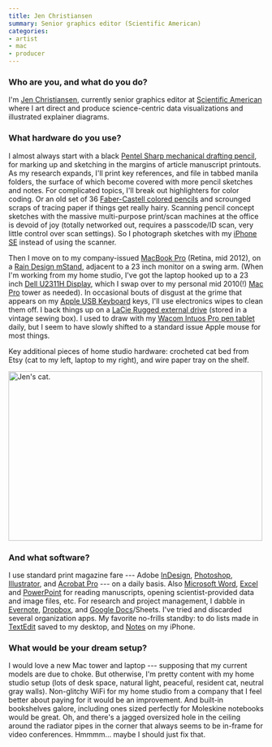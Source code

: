 ```yaml
---
title: Jen Christiansen
summary: Senior graphics editor (Scientific American)
categories:
- artist
- mac
- producer
---
```


### Who are you, and what do you do?

I'm [Jen Christiansen](http://jenchristiansen.com/ "Jen's website."), currently senior graphics editor at [Scientific American](https://www.scientificamerican.com/ "A science and technology publication.") where I art direct and produce science-centric data visualizations and illustrated explainer diagrams.

### What hardware do you use?

I almost always start with a black [Pentel Sharp mechanical drafting pencil][sharp], for marking up and sketching in the margins of article manuscript printouts. As my research expands, I'll print key references, and file in tabbed manila folders, the surface of which become covered with more pencil sketches and notes. For complicated topics, I'll break out highlighters for color coding. Or an old set of 36 [Faber-Castell colored pencils][polychromos] and scrounged scraps of tracing paper if things get really hairy. Scanning pencil concept sketches with the massive multi-purpose print/scan machines at the office is devoid of joy (totally networked out, requires a passcode/ID scan, very little control over scan settings). So I photograph sketches with my [iPhone SE][iphone-se] instead of using the scanner.

Then I move on to my company-issued [MacBook Pro][macbook-pro] (Retina, mid 2012), on a [Rain Design mStand][mstand], adjacent to a 23 inch monitor on a swing arm. (When I'm working from my home studio, I've got the laptop hooked up to a 23 inch [Dell U2311H Display][ultrasharp-u2311h], which I swap over to my personal mid 2010(!) [Mac Pro][mac-pro] tower as needed). In occasional bouts of disgust at the grime that appears on my [Apple USB Keyboard][keyboard] keys, I'll use electronics wipes to clean them off. I back things up on a [LaCie Rugged external drive][rugged] (stored in a vintage sewing box). I used to draw with my [Wacom Intuos Pro pen tablet][intuos-pro] daily, but I seem to have slowly shifted to a standard issue Apple mouse for most things.

Key additional pieces of home studio hardware: crocheted cat bed from Etsy (cat to my left, laptop to my right), and wire paper tray on the shelf. 

<img src="/images/interviews/jen.christiansen/cat.jpg" width="500" height="334" alt="Jen's cat." class="detail">

### And what software?

I use standard print magazine fare --- Adobe [InDesign][], [Photoshop][], [Illustrator][], and [Acrobat Pro][acrobat-pro] --- on a daily basis. Also [Microsoft Word][word], [Excel][] and [PowerPoint][] for reading manuscripts, opening scientist-provided data and image files, etc. For research and project management, I dabble in [Evernote][], [Dropbox][], and [Google Docs][google-docs]/Sheets. I've tried and discarded several organization apps. My favorite no-frills standby: to do lists made in [TextEdit][] saved to my desktop, and [Notes][notes-ios] on my iPhone.

### What would be your dream setup?

I would love a new Mac tower and laptop --- supposing that my current models are due to choke. But otherwise, I'm pretty content with my home studio setup (lots of desk space, natural light, peaceful, resident cat, neutral gray walls). Non-glitchy WiFi for my home studio from a company that I feel better about paying for it would be an improvement. And built-in bookshelves galore, including ones sized perfectly for Moleskine notebooks would be great. Oh, and there's a jagged oversized hole in the ceiling around the radiator pipes in the corner that always seems to be in-frame for video conferences. Hmmmm... maybe I should just fix that.

[rugged]: https://www.amazon.com/LaCie-Rugged-Portable-Drive-301558/dp/B0058VIWTM "Well-protected hard drives."
[ultrasharp-u2311h]: http://www.dell.com/us/business/p/dell-u2311h/pd "A 23 inch IPS screen."
[intuos-pro]: https://www.wacom.com/en-ca/products/pen-tablets/intuos-pro-medium "A drawing tablet with multi-touch support."
[iphone-se]: https://en.wikipedia.org/wiki/IPhone_SE "A 4 inch smartphone."
[sharp]: http://www.pentel.com/store/sharp-mechanical-drafting-pencil-config "A mechanical pencil."
[macbook-pro]: https://www.apple.com/macbook-pro/ "A laptop."
[mac-pro]: https://www.apple.com/mac-pro/ "The Intel-based Mac tower computer."
[mstand]: http://www.raindesigninc.com/mstand.html "A laptop stand."
[keyboard]: https://www.apple.com/keyboard/ "The keyboard."
[polychromos]: http://www.fabercastell.com/products/coloured-pencil/ColorPencilPolychromostinof36/110036 "Coloured pencils."
[illustrator]: https://www.adobe.com/products/illustrator.html "A vector graphics editor."
[indesign]: https://www.adobe.com/products/indesign.html "A desktop/web publishing application."
[notes-ios]: https://en.wikipedia.org/wiki/Notes_(application) "A built-in note-taking app."
[google-docs]: https://en.wikipedia.org/wiki/Google_Docs "A web-based office suite."
[textedit]: https://support.apple.com/en-us/HT2523 "A text editor included with Mac OS X."
[acrobat-pro]: https://acrobat.adobe.com/us/en/acrobat/acrobat-pro.html "PDF software."
[dropbox]: https://www.dropbox.com/ "Online syncing and storage."
[excel]: https://products.office.com/en-us/excel "A spreadsheet application."
[evernote]: https://evernote.com/ "Online software for capturing notes."
[photoshop]: https://www.adobe.com/products/photoshop.html "A bitmap image editor."
[powerpoint]: https://products.office.com/en-us/powerpoint "Presentation software."
[word]: https://products.office.com/en-us/word "A document editor."
